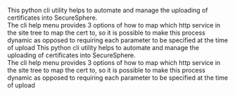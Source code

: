 This python cli utility helps to automate and manage the uploading of certificates into SecureSphere.  
The cli help menu provides 3 options of how to map which http service in the site tree to map the cert to, so it is possible to make this process dynamic as opposed to requiring each parameter to be specified at the time of upload
This python cli utility helps to automate and manage the uploading of certificates into SecureSphere.  
The cli help menu provides 3 options of how to map which http service in the site tree to map the cert to, so it is possible to make this process dynamic as opposed to requiring each parameter to be specified at the time of upload
